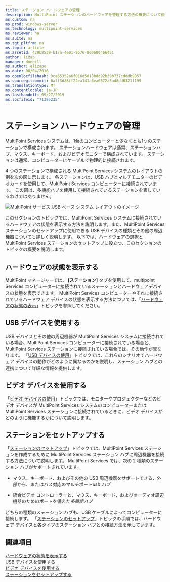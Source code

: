 ```yaml
---
title: ステーション ハードウェアの管理
description: MultiPoint ステーションのハードウェアを管理する方法の概要について説明します。
ms.custom: na
ms.prod: windows-server
ms.technology: multipoint-services
ms.reviewer: na
ms.suite: na
ms.tgt_pltfrm: na
ms.topic: article
ms.assetid: 429b8539-b17a-4e01-9576-860600466451
author: lizap
manager: dongill
ms.author: elizapo
ms.date: 08/04/2016
ms.openlocfilehash: 9ca65352a6f016d5d18bdd92b39b737cdddb9057
ms.sourcegitcommit: 6aff3d88ff22ea141a6ea6572a5ad8dd6321f199
ms.translationtype: MT
ms.contentlocale: ja-JP
ms.lasthandoff: 09/27/2019
ms.locfileid: "71395235"
---
```

# <a name="manage-station-hardware"></a>ステーション ハードウェアの管理
MultiPoint Services システムは、1台のコンピューターと少なくとも1つのステーションで構成されます。 ステーションハードウェアは通常、ステーションハブ、マウス、キーボード、およびビデオモニターで構成されています。 ステーションは通常、コンピューターにケーブルで物理的に接続されます。  
  
4 つのステーションで構成される MultiPoint Services システムのレイアウトの例を次の図に示します。 各ステーションは、USB ハブとマルチモニターのビデオカードを使用して、MultiPoint Services コンピューターに接続されています。 この図は、多機能ハブを使用して接続されているステーションを表しているわけではありません。  
   
![MultiPoint サービス USB ベース システム レイアウトのイメージ](./media/WMSMultiPointServerUSBSystemLayout.gif)  
  
このセクションのトピックでは、MultiPoint Services システムに接続されているハードウェアの状態を表示する方法を説明します。また、MultiPoint Services ステーションのセットアップに使用できる USB デバイスの種類とその他の周辺機器についても詳しく説明します。 以下では、ハードウェアの選択と MultiPoint Services ステーションのセットアップに役立つ、このセクションのトピックの概要を説明します。  
  
## <a name="view-hardware-status"></a>ハードウェアの状態を表示する  
MultiPoint マネージャーでは、 **[ステーション]** タブを使用して、multipoint Services コンピューターに接続されているステーションとハードウェアデバイスの状態を表示できます。 MultiPoint Services コンピューターやそれに接続されているハードウェア デバイスの状態を表示する方法については、「[ハードウェアの状態の表示](View-Hardware-Status.md)」トピックを参照してください。  
  
## <a name="work-with-usb-devices"></a>USB デバイスを使用する  
USB デバイスとその他の周辺機器が MultiPoint Services システムに接続されている場合、MultiPoint Services コンピューターに接続されている場合と、MultiPoint Services ステーションに接続されている場合では、その動作が異なります。 「[USB デバイスの使用](Work-with-USB-Devices.md)」トピックでは、これらのシナリオでハードウェア デバイスの動作がどのように異なるのかを説明し、ステーション ハブとの連携について詳細な情報を提供します。  
  
## <a name="work-with-video-devices"></a>ビデオ デバイスを使用する  
「[ビデオ デバイスの使用](Work-with-Video-Devices.md)」トピックでは、モニターやプロジェクターなどのビデオ デバイスが MultiPoint Services システムのコンピューターまたは MultiPoint Services ステーションに接続されているときに、ビデオ デバイスがどのように機能するかについて説明します。  
  
## <a name="set-up-a-station"></a>ステーションをセットアップする  
「[ステーションのセットアップ](Set-Up-a-Station.md)」トピックでは、MultiPoint Services ステーションを作成するために MultiPoint Services ステーション ハブに周辺機器を接続する方法について説明します。 MultiPoint Services では、次の 2 種類のステーション ハブがサポートされています。  
  
-   マウス、キーボード、およびその他の USB 周辺機器をサポートできる、外部から、またはバス対応のマルチポート*usb ハブ*  
  
-   統合ビデオ コントローラーと、マウス、キーボード、およびオーディオ周辺機器のためのポートを備えた*多機能ハブ*  
  
どちらの種類のステーション ハブも、USB ケーブルによってコンピューターに接続します。 「[ステーションのセットアップ](Set-Up-a-Station.md)」トピックの手順では、ハードウェア デバイスと各タイプのステーション ハブとの接続方法を示しています。  
  
## <a name="see-also"></a>関連項目  
[ハードウェアの状態を表示する](View-Hardware-Status.md)  
[USB デバイスを使用する](Work-with-USB-Devices.md)  
[ビデオ デバイスを使用する](Work-with-Video-Devices.md)  
[ステーションをセットアップする](Set-Up-a-Station.md)